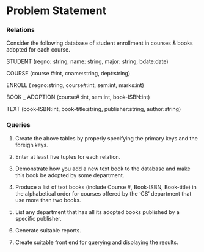Problem Statement
=================

### Relations

Consider the following database of student enrollment in courses & books adopted for each course.

STUDENT (regno: string, name: string, major: string, bdate:date)

COURSE (course #:int, cname:string, dept:string)

ENROLL ( regno:string, course#:int, sem:int, marks:int)

BOOK _ ADOPTION (course# :int, sem:int, book-ISBN:int)

TEXT (book-ISBN:int, book-title:string, publisher:string, author:string)


### Queries


1. Create the above tables by properly specifying the primary keys and the foreign keys.

2. Enter at least five tuples for each relation.

3. Demonstrate how you add a new text book to the database and make this book be adopted by some
department.

4. Produce a list of text books (include Course #, Book-ISBN, Book-title) in the alphabetical order for courses
offered by the ‘CS’ department that use more than two books.

5. List any department that has all its adopted books published by a specific publisher.

6. Generate suitable reports.

7. Create suitable front end for querying and displaying the results.
